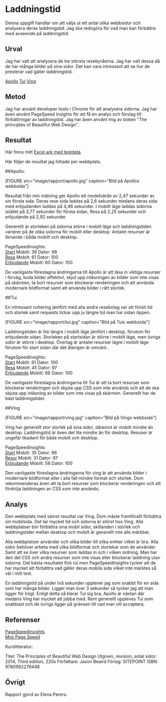 ---
---
Laddningstid
=========================

Denna uppgift handlar om att välja ut ett antal olika webbsidor och analysera deras laddningstid. Jag ska redogöra för vad man kan förbättra med avseende på laddningstid.

Urval
-----------------------

Jag har valt att analysera de tre största resebyråerna. Jag har valt dessa då de har många bilder på sina sidor. Det kan vara intressant att se hur de presterar vad gäller laddningstid.

[Apollo](https://www.apollo.se/)
[Tui](https://www.tui.se/)
[Ving](https://www.ving.se/)

Metod
-----------------------

Jag har använt developer tools i Chrome för att analysera sidorna. Jag har även använt PageSpeed Insights för att få en analys och förslag till förbättringar av laddningstid. Jag har även använt mig av boken "The principles of Beautiful Web Design".

Resultat
-----------------------
Här finns mitt [Excel ark med testdata](https://1drv.ms/x/s!Aojs1_-BoQ6wh_YfnXCbm6dzy9hh-A).

Här följer de resultat jag hittade per webbplats.

##Apollo:

[FIGURE src="image/rapport/apollo.jpg" caption="Bild på Apollos webbsida"]

Resultat från min mätning ger Apollo ett medelvärde av 2,47 sekunder av sin första sida. Deras rese sida laddas på 2,6 sekunder medans deras sida med erbjudanden laddas på 4,46 sekunder.
I mobilt läge laddas sidorna istället på 3,77 sekunder för första sidan, Resa på 2,25 sekunder och erbjudande på 2,92 sekunder.

Generellt är storleken på sidorna större i mobilt läge och laddningstiden varierer på de olika sidorna för mobilt eller desktop. Antalet resurser är liknande i båda mobilt och desktop.

PageSpeedInsights:  
[Start](https://www.apollo.se) Mobilt: 39 Dator: 98  
[Resa](https://www.apollo.se/resa) Mobilt: 61 Dator: 100  
[Erbjudande](https://www.apollo.se/erbjudanden) Mobilt: 60 Dator: 100

De vanligaste föreslagna ändringarna till Apollo är att läsa in viktiga resurser i förväg, koda bilder effektivt, skjut upp inläsningen av bilder som inte visas på skärmen, ta bort resurser som blockerar renderingen och att använda modernare bildformat samt att använda bilder i rätt storlek.

##Tui

En intressant notiering jämfört med alla andra resebolag var att finish tid och storlek samt requests tickar upp ju längre tid man har sidan öppen.

[FIGURE src="image/rapport/tui.jpg" caption="Bild på Tuis webbsida"]

Laddningstiden är lite längre i mobilt läge jämfört i desktop, förutom för erbjudande sidan. Storleken på startsidan är större i mobilt läge, men övriga sidor är större i desktop. Överlag är antalet resurser lägre i mobilt läge förutom för start sidan där det återigen är omvänt..

PageSpeedInsights:  
[Start](https://www.tui.se/) Mobilt: 61 Dator: 100  
[Resa](https://www.tui.se/resa) Mobilt: 45 Dator: 97  
[Erbjudande](https://www.tui.se/erbjudanden) Mobilt: 66 Dator: 100

De vanligaste föreslagna ändringarna till Tui är att ta bort resurser som blockerar renderingen och skjuta upp CSS som inte används och att de ska skjuta upp inläsning av bilder som inte visas på skärmen. Generellt har de bäst laddningstider.

##Ving

[FIGURE src="image/rapport/ving.jpg" caption="Bild på Vings webbsida"]

Ving har generellt stor storlek på sina sidor, däremot är mobilt mindre än desktop. Laddningstid är även det lite mindre än för desktop. Resuser är ungefär likadant för både mobilt och desktop.

PageSpeedInsights:  
[Start](https://www.ving.se/) Mobilt: 35 Dator: 96  
[Resor](https://www.ving.se/resor) Mobilt: 31 Dator: 97  
[Erbjudande](https://www.ving.se/erbjudanden) Mobilt: 58 Dator: 100

Den vanligaste föreslagna ändringarna för ving är att använda bilder i modernare bildformat eller i alla fall mindre format och storlek. Dom rekommenderas även att ta bort resurser som blockerar renderingen och att fördröja laddningen av CSS som inte används.

Analys
-----------------------

Den webbplats med sämst resultat var Ving. Dom måste framförallt förbättra sin mobilsida. Det tar mycket tid och sidorna är störst hos Ving.
Alla webbplatser bör förbättra sina mobil sidor, skillanden i storlek och laddningstider mellan desktop och mobilt är generellt inte alls märkbar.

Alla webbplatser använder <picture> och olika bilder till olika enhter vilket är bra.
Alla sidor behöver arbeta med vilka bildformat och storlekar som de använder. Samt att se över vilka resurser som laddas in och i vilken ordning. Man har den del CSS och andra resurser som inte visas eller blockerar laddning utav sidorna.
Det bästa resultatet fick tui men PageSpeedInsights tycker att de har mycket att förbättra vad gäller deras mobila sida vilket inte märktes så väl i mitt test.

En laddningstid på under två sekunder upplever jag som snabbt för en sida som har många bilder. Ligger man över 3 sekunder så tycker jag att man ligger för högt.
Enligt detta så klarar Tui sig bra, Apollo är nästan där medans Ving har mycket att jobba med.
Rent generellt uppleves Tui som snabbast och de övriga ligger på gränsen till vad man vill acceptera.

Referenser
-----------------------

[PageSpeedInsights](https://developers.google.com/speed/pagespeed/insights/)  
[Moz Page Speed](https://moz.com/learn/seo/page-speed)

Kurslitteratur:

Titel: The Principles of Beautiful Web Design
Utgiven, revision, antal sidor: 2014, Third edition, 220s
Författare: Jason Beaird
Förlag: SITEPOINT
ISBN: 9780992279448

Övrigt
-----------------------

Rapport gjord av Elena Perers.
